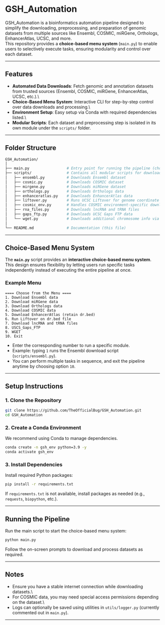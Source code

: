 # GSH_Automation

GSH_Automation is a bioinformatics automation pipeline designed to
simplify the downloading, preprocessing, and preparation of genomic
datasets from multiple sources like Ensembl, COSMIC, miRGene, Orthologs,
EnhancerAtlas, UCSC, and more.\
This repository provides a **choice-based menu system** (`main.py`) to
enable users to selectively execute tasks, ensuring modularity and
control over each dataset.

------------------------------------------------------------------------

## Features

-   **Automated Data Downloads**: Fetch genomic and annotation datasets
    from trusted sources (Ensembl, COSMIC, miRGene, EnhancerAtlas, UCSC,
    etc.).\
-   **Choice-Based Menu System**: Interactive CLI for step-by-step
    control over data downloads and processing.\
-   **Environment Setup**: Easy setup via Conda with required
    dependencies listed.\
-   **Modular Scripts**: Each dataset and preprocessing step is isolated
    in its own module under the `scripts/` folder.

------------------------------------------------------------------------

## Folder Structure

``` bash
GSH_Automation/
│
├── main.py                 # Entry point for running the pipeline (choice-based menu system)
├── scripts/                # Contains all modular scripts for downloading/processing data
│   ├── ensembl.py          # Downloads Ensembl dataset
│   ├── cosmic.py           # Downloads COSMIC dataset
│   ├── mirgene.py          # Downloads miRGene dataset
│   ├── orthologs.py        # Downloads Orthologs data
│   ├── enhanceratlas.py    # Downloads EnhancerAtlas data
│   ├── liftover.py         # Runs UCSC Liftover for genome coordinate mapping
│   ├── cosmic_env.py       # Handles COSMIC environment-specific downloads
│   ├── rna_files.py        # Downloads lncRNA and tRNA files
│   ├── gaps_ftp.py         # Downloads UCSC Gaps FTP data
│   └── wget.py             # Downloads additional chromosome info via WGET
│
└── README.md               # Documentation (this file)
```

------------------------------------------------------------------------

## Choice-Based Menu System

The **`main.py`** script provides an **interactive choice-based menu
system**.\
This design ensures flexibility by letting users run specific tasks
independently instead of executing the entire pipeline at once.

### Example Menu

    ==== Choose from the Menu ====
    1. Download Ensembl data
    2. Download miRGene data
    3. Download Orthologs data
    4. Download COSMIC data
    5. Download EnhancerAtlas (retain dr.bed)
    6. Run Liftover on dr.bed file
    7. Download lncRNA and tRNA files
    8. USCS_Gaps_FTP
    9. WGET
    10. Exit

-   Enter the corresponding number to run a specific module.
-   Example: typing `1` runs the Ensembl download script
    (`scripts/ensembl.py`).
-   You can perform multiple tasks in sequence, and exit the pipeline
    anytime by choosing option `10`.

------------------------------------------------------------------------

## Setup Instructions

### 1. Clone the Repository

``` bash
git clone https://github.com/TheOfficialBug/GSH_Automation.git
cd GSH_Automation
```

### 2. Create a Conda Environment

We recommend using Conda to manage dependencies.

``` bash
conda create -n gsh_env python=3.9 -y
conda activate gsh_env
```

### 3. Install Dependencies

Install required Python packages:

``` bash
pip install -r requirements.txt
```

If `requirements.txt` is not available, install packages as needed
(e.g., `requests`, `biopython`, etc.).

------------------------------------------------------------------------

## Running the Pipeline

Run the main script to start the choice-based menu system:

``` bash
python main.py
```

Follow the on-screen prompts to download and process datasets as
required.

------------------------------------------------------------------------

## Notes

-   Ensure you have a stable internet connection while downloading
    datasets.\
-   For COSMIC data, you may need special access permissions depending
    on the dataset.\
-   Logs can optionally be saved using utilities in `utils/logger.py`
    (currently commented out in `main.py`).

------------------------------------------------------------------------
